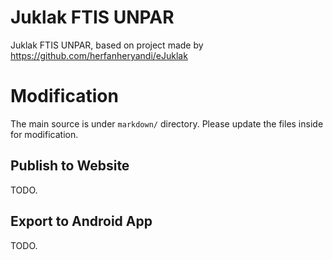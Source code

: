 # Juklak FTIS UNPAR

Juklak FTIS UNPAR, based on project made by https://github.com/herfanheryandi/eJuklak

# Modification

The main source is under `markdown/` directory. Please update the files inside for modification.

## Publish to Website

TODO.

## Export to Android App

TODO.

